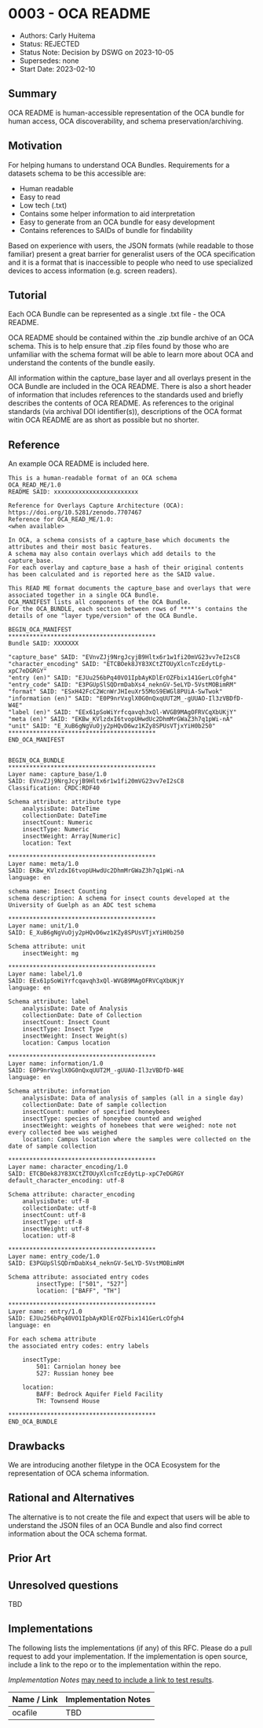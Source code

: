 # 0003 - OCA README
- Authors: Carly Huitema
- Status: REJECTED
- Status Note: Decision by DSWG on 2023-10-05
- Supersedes: none
- Start Date: 2023-02-10

## Summary
OCA README is human-accessible representation of the OCA bundle for human access, OCA discoverability, and schema preservation/archiving.

## Motivation
For helping humans to understand OCA Bundles. Requirements for a datasets schema to be this accessible are:
- Human readable
- Easy to read
- Low tech (.txt)
- Contains some helper information to aid interpretation
- Easy to generate from an OCA bundle for easy development
- Contains references to SAIDs of bundle for findability

Based on experience with users, the JSON formats (while readable to those familiar) present a great barrier for generalist users of the OCA specification and it is a format that is inaccessible to people who need to use specialized devices to access information (e.g. screen readers).

## Tutorial
Each OCA Bundle can be represented as a single .txt file - the OCA README. 

OCA README should be contained within the .zip bundle archive of an OCA schema. This is to help ensure that .zip files found by those who are unfamiliar with the schema format will be able to learn more about OCA and understand the contents of the bundle easily. 

All information within the capture_base layer and all overlays present in the OCA Bundle are included in the OCA README. There is also a short header of information that includes references to the standards used and briefly describes the contents of OCA README. As references to the original standards (via archival DOI identifier(s)), descriptions of the OCA format witin OCA README are as short as possible but no shorter.

## Reference
An example OCA README is included here.

```
This is a human-readable format of an OCA schema
OCA_READ_ME/1.0
README SAID: xxxxxxxxxxxxxxxxxxxxxxxx

Reference for Overlays Capture Architecture (OCA): 
https://doi.org/10.5281/zenodo.7707467
Reference for OCA_READ_ME/1.0:
<when available>

In OCA, a schema consists of a capture_base which documents the attributes and their most basic features.
A schema may also contain overlays which add details to the capture_base.
For each overlay and capture_base a hash of their original contents has been calculated and is reported here as the SAID value.

This READ ME format documents the capture_base and overlays that were associated together in a single OCA Bundle.
OCA_MANIFEST lists all components of the OCA Bundle.
For the OCA_BUNDLE, each section between rows of ****'s contains the details of one "layer type/version" of the OCA Bundle.

BEGIN_OCA_MANIFEST
******************************************
Bundle SAID: XXXXXXX

"capture_base" SAID: "EVnvZJj9NrgJcyjB9Hltx6r1w1fi20mVG23vv7eI2sC8
"character_encoding" SAID: "ETCBOek8JY83XCtZTOUyXlcnTczEdytLp-xpC7eDGRGY"
"entry (en)" SAID: "EJUu256bPq40VO1IpbAyKDlErOZFbix141GerLcOfgh4"
"entry_code" SAID: "E3PGUpSlSQDrmDabXs4_neknGV-5eLYD-5VstMOBimRM"
"format" SAID: "ESxH42FcC2WcnWrJHIeuXr55MoS9EWGl8PUiA-SwTwok"
"information (en)" SAID: "E0P9nrVxglX0G0nQxqUUT2M_-gUUAO-Il3zVBDfD-W4E"
"label (en)" SAID: "EEx61pSoWiYrfcqavqh3xQl-WVGB9MAgOFRVCqXbUKjY"
"meta (en)" SAID: "EKBw_KVlzdxI6tvopUHwdUc2DhmMrGWaZ3h7q1pWi-nA"
"unit" SAID: "E_XuB6gNgVuOjy2pHQvD6wz1KZy8SPUsVTjxYiH0b250"
******************************************
END_OCA_MANIFEST


BEGIN_OCA_BUNDLE
******************************************
Layer name: capture_base/1.0
SAID: EVnvZJj9NrgJcyjB9Hltx6r1w1fi20mVG23vv7eI2sC8
Classification: CRDC:RDF40

Schema attribute: attribute type
	analysisDate: DateTime
	collectionDate: DateTime
	insectCount: Numeric
	insectType: Numeric
	insectWeight: Array[Numeric]
	location: Text

******************************************
Layer name: meta/1.0
SAID: EKBw_KVlzdxI6tvopUHwdUc2DhmMrGWaZ3h7q1pWi-nA
language: en

schema name: Insect Counting
schema description: A schema for insect counts developed at the University of Guelph as an ADC test schema

******************************************
Layer name: unit/1.0
SAID: E_XuB6gNgVuOjy2pHQvD6wz1KZy8SPUsVTjxYiH0b250

Schema attribute: unit
	insectWeight: mg

******************************************
Layer name: label/1.0
SAID: EEx61pSoWiYrfcqavqh3xQl-WVGB9MAgOFRVCqXbUKjY
language: en

Schema attribute: label
	analysisDate: Date of Analysis
	collectionDate: Date of Collection
	insectCount: Insect Count
	insectType: Insect Type
	insectWeight: Insect Weight(s)
	location: Campus location

******************************************	
Layer name: information/1.0
SAID: E0P9nrVxglX0G0nQxqUUT2M_-gUUAO-Il3zVBDfD-W4E
language: en

Schema attribute: information
	analysisDate: Data of analysis of samples (all in a single day)
	collectionDate: Date of sample collection
	insectCount: number of specified honeybees
	insectType: species of honeybee counted and weighed
	insectWeight: weights of honebees that were weighed: note not every collected bee was weighed
	location: Campus location where the samples were collected on the date of sample collection

******************************************	
Layer name: character_encoding/1.0
SAID: ETCBOek8JY83XCtZTOUyXlcnTczEdytLp-xpC7eDGRGY
default_character_encoding: utf-8

Schema attribute: character_encoding
	analysisDate: utf-8
	collectionDate: utf-8
	insectCount: utf-8
	insectType: utf-8
	insectWeight: utf-8
	location: utf-8
	
******************************************	
Layer name: entry_code/1.0
SAID: E3PGUpSlSQDrmDabXs4_neknGV-5eLYD-5VstMOBimRM

Schema attribute: associated entry codes
        insectType: ["501", "527"]
        location: ["BAFF", "TH"]

******************************************	
Layer name: entry/1.0
SAID: EJUu256bPq40VO1IpbAyKDlErOZFbix141GerLcOfgh4
language: en

For each schema attribute 
the associated entry codes: entry labels

	insectType:
		501: Carniolan honey bee
		527: Russian honey bee

	location:
		BAFF: Bedrock Aquifer Field Facility
        TH: Townsend House

******************************************
END_OCA_BUNDLE

```

## Drawbacks
We are introducing another filetype in the OCA Ecosystem for the representation of OCA schema information.

## Rational and Alternatives
The alternative is to not create the file and expect that users will be able to understand the JSON files of an OCA Bundle and also find correct information about the OCA schema format.

## Prior Art

## Unresolved questions

TBD

## Implementations

The following lists the implementations (if any) of this RFC. Please do a pull request to add your implementation. If the implementation is open source, include a link to the repo or to the implementation within the repo.

*Implementation Notes* [may need to include a link to test results](README.md#accepted).

Name / Link | Implementation Notes
--- | --- |
ocafile | TBD | Rust implementation of OCAfile

